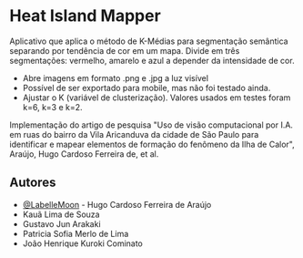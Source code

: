 
# Heat Island Mapper

Aplicativo que aplica o método de K-Médias para segmentação semântica separando por tendência de cor em um mapa. Divide em três segmentações: vermelho, amarelo e azul a depender da intensidade de cor.

* Abre imagens em formato .png e .jpg a luz visível
* Possível de ser exportado para mobile, mas não foi testado ainda.
* Ajustar o K (variável de clusterização). Valores usados em testes foram k=6, k=3 e k=2.

Implementação do artigo de pesquisa "Uso de visão computacional por I.A. em ruas do bairro da Vila Aricanduva da cidade de São Paulo para identificar e mapear elementos de formação do fenômeno da Ilha de Calor", Araújo, Hugo Cardoso Ferreira de, et al.


## Autores

- [@LabelleMoon](https://github.com/BelleMoon) - Hugo Cardoso Ferreira de Araújo
- Kauã Lima de Souza
- Gustavo Jun Arakaki
- Patricia Sofia Merlo de Lima
- João Henrique Kuroki Cominato
